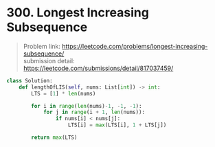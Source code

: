 # 300. Longest Increasing Subsequence

> Problem link: https://leetcode.com/problems/longest-increasing-subsequence/  
> submission detail: https://leetcode.com/submissions/detail/817037459/

```py
class Solution:
    def lengthOfLIS(self, nums: List[int]) -> int:
        LTS = [1] * len(nums)

        for i in range(len(nums)-1, -1, -1):
            for j in range(i + 1, len(nums)):
                if nums[i] < nums[j]:
                    LTS[i] = max(LTS[i], 1 + LTS[j])

        return max(LTS)
        
```

